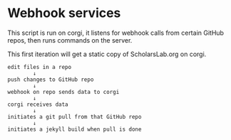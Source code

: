 # Webhook services

This script is run on corgi, it listens for webhook calls from certain GitHub repos, then runs commands on the server.


This first iteration will get a static copy of ScholarsLab.org on corgi.
```
edit files in a repo 
        ↓
push changes to GitHub repo 
        ↓
webhook on repo sends data to corgi
        ↓
corgi receives data 
        ↓
initiates a git pull from that GitHub repo
        ↓
initiates a jekyll build when pull is done
```
